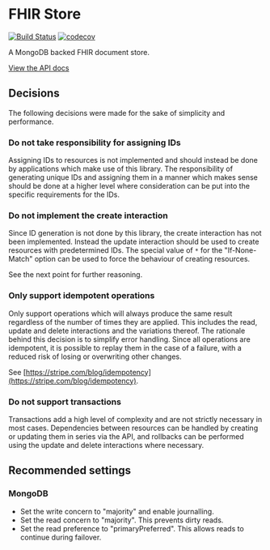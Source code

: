 # FHIR Store
[![Build Status](https://travis-ci.org/bausmeier/fhir-store.svg?branch=master)](https://travis-ci.org/bausmeier/fhir-store)
[![codecov](https://codecov.io/gh/bausmeier/fhir-store/branch/master/graph/badge.svg)](https://codecov.io/gh/bausmeier/fhir-store)

A MongoDB backed FHIR document store.

[View the API docs](/API.md)

## Decisions

The following decisions were made for the sake of simplicity and performance.

### Do not take responsibility for assigning IDs

Assigning IDs to resources is not implemented and should instead be done by applications which make use of this library. The responsibility of generating unique IDs and assigning them in a manner which makes sense should be done at a higher level where consideration can be put into the specific requirements for the IDs.

### Do not implement the create interaction

Since ID generation is not done by this library, the create interaction has not been implemented. Instead the update interaction should be used to create resources with predetermined IDs. The special value of `*` for the "If-None-Match" option can be used to force the behaviour of creating resources.

See the next point for further reasoning.

### Only support idempotent operations

Only support operations which will always produce the same result regardless of the number of times they are applied. This includes the read, update and delete interactions and the variations thereof. The rationale behind this decision is to simplify error handling. Since all operations are idempotent, it is possible to replay them in the case of a failure, with a reduced risk of losing or overwriting other changes.

See [https://stripe.com/blog/idempotency](https://stripe.com/blog/idempotency).

### Do not support transactions

Transactions add a high level of complexity and are not strictly necessary in most cases. Dependencies between resources can be handled by creating or updating them in series via the API, and rollbacks can be performed using the update and delete interactions where necessary.

## Recommended settings

### MongoDB

* Set the write concern to "majority" and enable journalling.
* Set the read concern to "majority". This prevents dirty reads.
* Set the read preference to "primaryPreferred". This allows reads to continue during failover.
